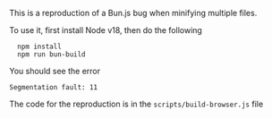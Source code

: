 This is a reproduction of a Bun.js bug when minifying multiple files.

To use it, first install Node v18, then do the following

```
  npm install
  npm run bun-build
```

You should see the error

```
Segmentation fault: 11
```

The code for the reproduction is in the `scripts/build-browser.js` file

